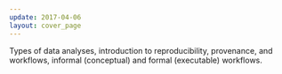 ```yaml
---
update: 2017-04-06
layout: cover_page
---
```


Types of data analyses, introduction to reproducibility, provenance, and workflows, informal (conceptual) and formal (executable) workflows.
